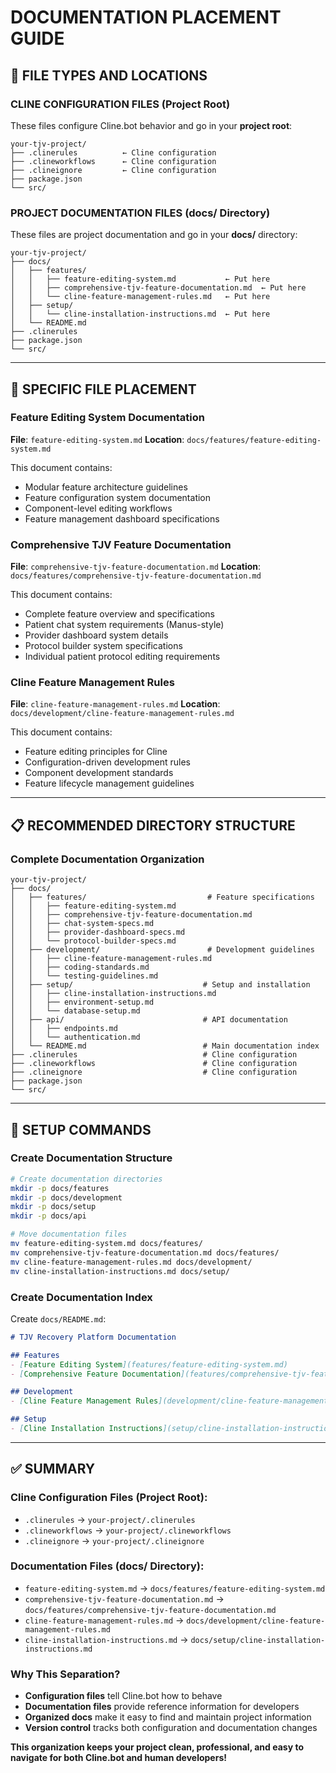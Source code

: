 # DOCUMENTATION PLACEMENT GUIDE

## 📁 FILE TYPES AND LOCATIONS

### **CLINE CONFIGURATION FILES** (Project Root)
These files configure Cline.bot behavior and go in your **project root**:

```
your-tjv-project/
├── .clinerules          ← Cline configuration
├── .clineworkflows      ← Cline configuration  
├── .clineignore         ← Cline configuration
├── package.json
└── src/
```

### **PROJECT DOCUMENTATION FILES** (docs/ Directory)
These files are project documentation and go in your **docs/** directory:

```
your-tjv-project/
├── docs/
│   ├── features/
│   │   ├── feature-editing-system.md           ← Put here
│   │   ├── comprehensive-tjv-feature-documentation.md  ← Put here
│   │   └── cline-feature-management-rules.md   ← Put here
│   ├── setup/
│   │   └── cline-installation-instructions.md  ← Put here
│   └── README.md
├── .clinerules
├── package.json
└── src/
```

---

## 🎯 SPECIFIC FILE PLACEMENT

### **Feature Editing System Documentation**
**File**: `feature-editing-system.md`
**Location**: `docs/features/feature-editing-system.md`

This document contains:
- Modular feature architecture guidelines
- Feature configuration system documentation
- Component-level editing workflows
- Feature management dashboard specifications

### **Comprehensive TJV Feature Documentation**
**File**: `comprehensive-tjv-feature-documentation.md`
**Location**: `docs/features/comprehensive-tjv-feature-documentation.md`

This document contains:
- Complete feature overview and specifications
- Patient chat system requirements (Manus-style)
- Provider dashboard system details
- Protocol builder system specifications
- Individual patient protocol editing requirements

### **Cline Feature Management Rules**
**File**: `cline-feature-management-rules.md`
**Location**: `docs/development/cline-feature-management-rules.md`

This document contains:
- Feature editing principles for Cline
- Configuration-driven development rules
- Component development standards
- Feature lifecycle management guidelines

---

## 📋 RECOMMENDED DIRECTORY STRUCTURE

### **Complete Documentation Organization**
```
your-tjv-project/
├── docs/
│   ├── features/                           # Feature specifications
│   │   ├── feature-editing-system.md
│   │   ├── comprehensive-tjv-feature-documentation.md
│   │   ├── chat-system-specs.md
│   │   ├── provider-dashboard-specs.md
│   │   └── protocol-builder-specs.md
│   ├── development/                        # Development guidelines
│   │   ├── cline-feature-management-rules.md
│   │   ├── coding-standards.md
│   │   └── testing-guidelines.md
│   ├── setup/                             # Setup and installation
│   │   ├── cline-installation-instructions.md
│   │   ├── environment-setup.md
│   │   └── database-setup.md
│   ├── api/                               # API documentation
│   │   ├── endpoints.md
│   │   └── authentication.md
│   └── README.md                          # Main documentation index
├── .clinerules                            # Cline configuration
├── .clineworkflows                        # Cline configuration
├── .clineignore                           # Cline configuration
├── package.json
└── src/
```

---

## 🚀 SETUP COMMANDS

### **Create Documentation Structure**
```bash
# Create documentation directories
mkdir -p docs/features
mkdir -p docs/development  
mkdir -p docs/setup
mkdir -p docs/api

# Move documentation files
mv feature-editing-system.md docs/features/
mv comprehensive-tjv-feature-documentation.md docs/features/
mv cline-feature-management-rules.md docs/development/
mv cline-installation-instructions.md docs/setup/
```

### **Create Documentation Index**
Create `docs/README.md`:
```markdown
# TJV Recovery Platform Documentation

## Features
- [Feature Editing System](features/feature-editing-system.md)
- [Comprehensive Feature Documentation](features/comprehensive-tjv-feature-documentation.md)

## Development
- [Cline Feature Management Rules](development/cline-feature-management-rules.md)

## Setup
- [Cline Installation Instructions](setup/cline-installation-instructions.md)
```

---

## ✅ SUMMARY

### **Cline Configuration Files** (Project Root):
- `.clinerules` → `your-project/.clinerules`
- `.clineworkflows` → `your-project/.clineworkflows`  
- `.clineignore` → `your-project/.clineignore`

### **Documentation Files** (docs/ Directory):
- `feature-editing-system.md` → `docs/features/feature-editing-system.md`
- `comprehensive-tjv-feature-documentation.md` → `docs/features/comprehensive-tjv-feature-documentation.md`
- `cline-feature-management-rules.md` → `docs/development/cline-feature-management-rules.md`
- `cline-installation-instructions.md` → `docs/setup/cline-installation-instructions.md`

### **Why This Separation?**
- **Configuration files** tell Cline.bot how to behave
- **Documentation files** provide reference information for developers
- **Organized docs** make it easy to find and maintain project information
- **Version control** tracks both configuration and documentation changes

**This organization keeps your project clean, professional, and easy to navigate for both Cline.bot and human developers!**

